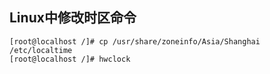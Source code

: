 ## Linux中修改时区命令

```shell
[root@localhost /]# cp /usr/share/zoneinfo/Asia/Shanghai /etc/localtime
[root@localhost /]# hwclock
```